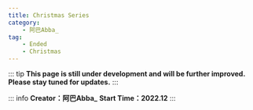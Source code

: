 ```yaml
---
title: Christmas Series
category: 
    - 阿巴Abba_
tag:
    - Ended
    - Christmas
--- 
```

::: tip
**This page is still under development and will be further improved. Please stay tuned for updates.**
:::

::: info
**Creator：阿巴Abba_**
**Start Time：2022.12**
:::